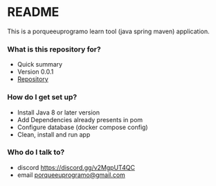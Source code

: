 # README #

This is a porqueeuprogramo learn tool (java spring maven) application.

### What is this repository for? ###

* Quick summary
* Version 0.0.1
* [Repository](https://bitbucket.org/porqueeuprogramo/pep-restaurant/)

### How do I get set up? ###

* Install Java 8 or later version
* Add Dependencies already presents in pom
* Configure database (docker compose config)
* Clean, install and run app

### Who do I talk to? ###

* discord https://discord.gg/v2MgpUT4QC
* email porqueeuprogramo@gmail.com